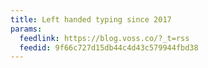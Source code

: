 ```yaml
---
title: Left handed typing since 2017
params:
  feedlink: https://blog.voss.co/?_t=rss
  feedid: 9f66c727d15db44c4d43c579944fbd38
---
```

